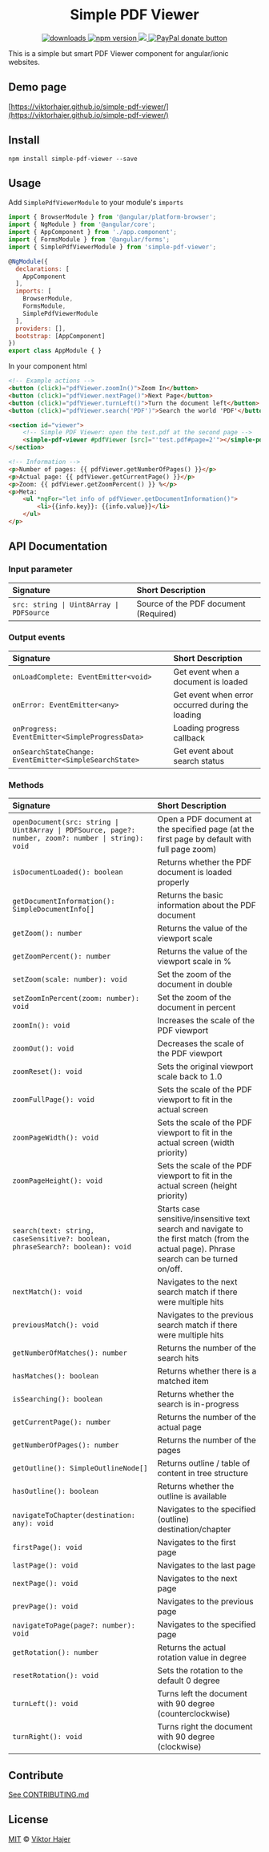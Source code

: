 <h1 align="center">Simple PDF Viewer</h1>

<p align="center">
  <a href="https://www.npmjs.com/package/simple-pdf-viewer">
    <img src="https://img.shields.io/npm/dm/simple-pdf-viewer.svg?style=flat" alt="downloads">
  </a>
  <a href="https://badge.fury.io/js/simple-pdf-viewer">
    <img src="https://badge.fury.io/js/simple-pdf-viewer.svg" alt="npm version">
  </a>
  <a href="https://david-dm.org/viktorhajer/simple-pdf-viewer" title="dependencies status">
    <img src="https://david-dm.org/viktorhajer/simple-pdf-viewer/status.svg"/>
  </a>
  <!--a href="https://travis-ci.org/viktorhajer/simple-pdf-viewer" title="test">
    <img src="https://travis-ci.org/viktorhajer/simple-pdf-viewer.svg?branch=master"/>
  </a-->
  <a href="https://www.paypal.me/viktorhajer" title="Donate to this project using Paypal">
    <img src="https://img.shields.io/badge/paypal-donate-green.svg" alt="PayPal donate button" />
  </a>
</p>

This is a simple but smart PDF Viewer component for angular/ionic websites. 

## Demo page

[https://viktorhajer.github.io/simple-pdf-viewer/](https://viktorhajer.github.io/simple-pdf-viewer/)

## Install

```
npm install simple-pdf-viewer --save
```

## Usage

Add ```SimplePdfViewerModule``` to your module's ```imports```

```javascript
import { BrowserModule } from '@angular/platform-browser';
import { NgModule } from '@angular/core';
import { AppComponent } from './app.component';
import { FormsModule } from '@angular/forms';
import { SimplePdfViewerModule } from 'simple-pdf-viewer';

@NgModule({
  declarations: [
    AppComponent
  ],
  imports: [
    BrowserModule,
    FormsModule,
    SimplePdfViewerModule
  ],
  providers: [],
  bootstrap: [AppComponent]
})
export class AppModule { }
```

In your component html

```html
<!-- Example actions -->
<button (click)="pdfViewer.zoomIn()">Zoom In</button>
<button (click)="pdfViewer.nextPage()">Next Page</button>
<button (click)="pdfViewer.turnLeft()">Turn the document left</button>
<button (click)="pdfViewer.search('PDF')">Search the world 'PDF'</button>

<section id="viewer">
    <!-- Simple PDF Viewer: open the test.pdf at the second page -->
    <simple-pdf-viewer #pdfViewer [src]="'test.pdf#page=2'"></simple-pdf-viewer>
</section>

<!-- Information -->
<p>Number of pages: {{ pdfViewer.getNumberOfPages() }}</p>
<p>Actual page: {{ pdfViewer.getCurrentPage() }}</p>
<p>Zoom: {{ pdfViewer.getZoomPercent() }} %</p>
<p>Meta: 
    <ul *ngFor="let info of pdfViewer.getDocumentInformation()">
        <li>{{info.key}}: {{info.value}}</li>
    </ul>
</p>
```

## API Documentation

### Input parameter

| Signature        | Short Description | 
| :------------- |:-------------| 
| `src: string \| Uint8Array \| PDFSource` | Source of the PDF document (Required) |

### Output events

| Signature        | Short Description | 
| :------------- |:-------------| 
| `onLoadComplete: EventEmitter<void>` | Get event when a document is loaded |
| `onError: EventEmitter<any>` | Get event when error occurred during the loading |
| `onProgress: EventEmitter<SimpleProgressData>` | Loading progress callback |
| `onSearchStateChange: EventEmitter<SimpleSearchState>` | Get event about search status  |

### Methods

| Signature        | Short Description | 
| :------------- |:-------------| 
| `openDocument(src: string \| Uint8Array \| PDFSource, page?: number, zoom?: number \| string): void` | Open a PDF document at the specified page (at the first page by default with full page zoom) |
| `isDocumentLoaded(): boolean` | Returns whether the PDF document is loaded properly |
| `getDocumentInformation(): SimpleDocumentInfo[]` | Returns the basic information about the PDF document |
| `getZoom(): number` | Returns the value of the viewport scale |
| `getZoomPercent(): number` | Returns the value of the viewport scale in % |
| `setZoom(scale: number): void` | Set the zoom of the document in double |
| `setZoomInPercent(zoom: number): void` | Set the zoom of the document in percent |
| `zoomIn(): void` | Increases the scale of the PDF viewport |
| `zoomOut(): void` | Decreases the scale of the PDF viewport |
| `zoomReset(): void` | Sets the original viewport scale back to 1.0 |
| `zoomFullPage(): void` | Sets the scale of the PDF viewport to fit in the actual screen |
| `zoomPageWidth(): void` | Sets the scale of the PDF viewport to fit in the actual screen (width priority) |
| `zoomPageHeight(): void` | Sets the scale of the PDF viewport to fit in the actual screen (height priority) |
| `search(text: string, caseSensitive?: boolean, phraseSearch?: boolean): void` | Starts case sensitive/insensitive text search and navigate to the first match (from the actual page). Phrase search can be turned on/off. |
| `nextMatch(): void` | Navigates to the next search match if there were multiple hits |
| `previousMatch(): void` | Navigates to the previous search match if there were multiple hits |
| `getNumberOfMatches(): number` | Returns the number of the search hits |
| `hasMatches(): boolean` | Returns whether there is a matched item |
| `isSearching(): boolean` | Returns whether the search is in-progress |
| `getCurrentPage(): number` | Returns the number of the actual page |
| `getNumberOfPages(): number` | Returns the number of the pages |
| `getOutline(): SimpleOutlineNode[]` | Returns outline / table of content in tree structure |
| `hasOutline(): boolean` | Returns whether the outline is available |
| `navigateToChapter(destination: any): void` | Navigates to the specified (outline) destination/chapter |
| `firstPage(): void` | Navigates to the first page |
| `lastPage(): void` | Navigates to the last page |
| `nextPage(): void` | Navigates to the next page |
| `prevPage(): void` | Navigates to the previous page |
| `navigateToPage(page?: number): void` | Navigates to the specified page |
| `getRotation(): number` | Returns the actual rotation value in degree |
| `resetRotation(): void` | Sets the rotation to the default 0 degree |
| `turnLeft(): void` | Turns left the document with 90 degree (counterclockwise) |
| `turnRight(): void` | Turns right the document with 90 degree (clockwise) |

## Contribute
[See CONTRIBUTING.md](CONTRIBUTING.md)

## License

[MIT](https://tldrlegal.com/license/mit-license) © [Viktor Hajer](https://github.com/viktorhajer)
